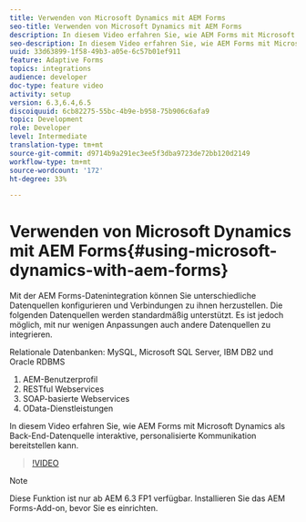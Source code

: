```yaml
---
title: Verwenden von Microsoft Dynamics mit AEM Forms
seo-title: Verwenden von Microsoft Dynamics mit AEM Forms
description: In diesem Video erfahren Sie, wie AEM Forms mit Microsoft Dynamics als Back-End-Datenquelle interaktive, personalisierte Kommunikation bereitstellen kann.
seo-description: In diesem Video erfahren Sie, wie AEM Forms mit Microsoft Dynamics als Back-End-Datenquelle interaktive, personalisierte Kommunikation bereitstellen kann.
uuid: 33d63899-1f58-49b3-a05e-6c57b01ef911
feature: Adaptive Forms
topics: integrations
audience: developer
doc-type: feature video
activity: setup
version: 6.3,6.4,6.5
discoiquuid: 6cb82275-55bc-4b9e-b958-75b906c6afa9
topic: Development
role: Developer
level: Intermediate
translation-type: tm+mt
source-git-commit: d9714b9a291ec3ee5f3dba9723de72bb120d2149
workflow-type: tm+mt
source-wordcount: '172'
ht-degree: 33%

---
```



# Verwenden von Microsoft Dynamics mit AEM Forms{#using-microsoft-dynamics-with-aem-forms}

Mit der AEM Forms-Datenintegration können Sie unterschiedliche Datenquellen konfigurieren und Verbindungen zu ihnen herzustellen. Die folgenden Datenquellen werden standardmäßig unterstützt. Es ist jedoch möglich, mit nur wenigen Anpassungen auch andere Datenquellen zu integrieren.

Relationale Datenbanken: MySQL, Microsoft SQL Server, IBM DB2 und Oracle RDBMS
1. AEM-Benutzerprofil 
1. RESTful Webservices 
1. SOAP-basierte Webservices
1. OData-Dienstleistungen

In diesem Video erfahren Sie, wie AEM Forms mit Microsoft Dynamics als Back-End-Datenquelle interaktive, personalisierte Kommunikation bereitstellen kann.

>[!VIDEO](https://video.tv.adobe.com/v/20971?quality=9&learn=on)

>[!NOTE]
>
>Diese Funktion ist nur ab AEM 6.3 FP1 verfügbar. Installieren Sie das AEM Forms-Add-on, bevor Sie es einrichten.

